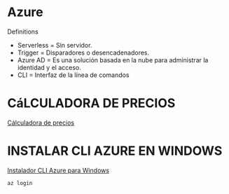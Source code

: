 # Azure

Definitions

* Serverless = Sin servidor.
* Trigger = Disparadores o desencadenadores.
* Azure AD = Es una solución basada en la nube para administrar la identidad y el acceso.
* CLI = Interfaz de la línea de comandos

# CáLCULADORA DE PRECIOS
[Cálculadora de precios](https://azure.microsoft.com/es-es/pricing/calculator)

# INSTALAR CLI AZURE EN WINDOWS
[Instalador CLI Azure para Windows](https://learn.microsoft.com/en-us/cli/azure/install-azure-cli-windows?tabs=azure-cli)

```
az login
